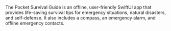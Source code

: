The Pocket Survival Guide is an offline, user-friendly SwiftUI app that provides life-saving survival tips for emergency situations, natural disasters, and self-defense. It also includes a compass, an emergency alarm, and offline emergency contacts.

